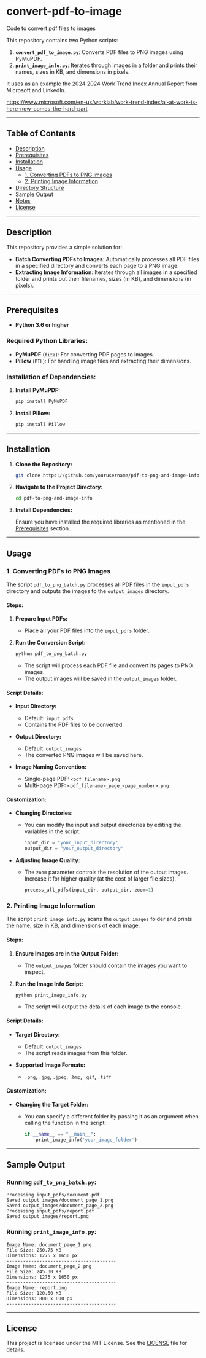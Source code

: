 # convert-pdf-to-image
Code to convert pdf files to images
   
This repository contains two Python scripts:  
   
1. **`convert_pdf_to_image.py`**: Converts PDF files to PNG images using PyMuPDF.  
2. **`print_image_info.py`**: Iterates through images in a folder and prints their names, sizes in KB, and dimensions in pixels.  

It uses as an example the 2024 2024 Work Trend Index Annual Report from Microsoft and LinkedIn. 

https://www.microsoft.com/en-us/worklab/work-trend-index/ai-at-work-is-here-now-comes-the-hard-part
   
---  
   
## Table of Contents  
   
- [Description](#description)  
- [Prerequisites](#prerequisites)  
- [Installation](#installation)  
- [Usage](#usage)  
  - [1. Converting PDFs to PNG Images](#1-converting-pdfs-to-png-images)  
  - [2. Printing Image Information](#2-printing-image-information)  
- [Directory Structure](#directory-structure)  
- [Sample Output](#sample-output)  
- [Notes](#notes)  
- [License](#license)  
   
---  
   
## Description  
   
This repository provides a simple solution for:  
   
- **Batch Converting PDFs to Images**: Automatically processes all PDF files in a specified directory and converts each page to a PNG image.  
- **Extracting Image Information**: Iterates through all images in a specified folder and prints out their filenames, sizes (in KB), and dimensions (in pixels).  
   
---  
   
## Prerequisites  
   
- **Python 3.6 or higher**  
   
### Required Python Libraries:  
   
- **PyMuPDF** (`fitz`): For converting PDF pages to images.  
- **Pillow** (`PIL`): For handling image files and extracting their dimensions.  
   
### Installation of Dependencies:  
   
1. **Install PyMuPDF:**  
  
   ```bash  
   pip install PyMuPDF  
   ```  
   
2. **Install Pillow:**  
  
   ```bash  
   pip install Pillow  
   ```  
   
---  
   
## Installation  
   
1. **Clone the Repository:**  
  
   ```bash  
   git clone https://github.com/yourusername/pdf-to-png-and-image-info.git  
   ```  
   
2. **Navigate to the Project Directory:**  
  
   ```bash  
   cd pdf-to-png-and-image-info  
   ```  
   
3. **Install Dependencies:**  
  
   Ensure you have installed the required libraries as mentioned in the [Prerequisites](#prerequisites) section.  
   
---  
   
## Usage  
   
### 1. Converting PDFs to PNG Images  
   
The script `pdf_to_png_batch.py` processes all PDF files in the `input_pdfs` directory and outputs the images to the `output_images` directory.  
   
#### Steps:  
   
1. **Prepare Input PDFs:**  
  
   - Place all your PDF files into the `input_pdfs` folder.  
   
2. **Run the Conversion Script:**  
  
   ```bash  
   python pdf_to_png_batch.py  
   ```  
  
   - The script will process each PDF file and convert its pages to PNG images.  
   - The output images will be saved in the `output_images` folder.  
   
#### Script Details:  
   
- **Input Directory:**  
  
  - Default: `input_pdfs`  
  - Contains the PDF files to be converted.  
   
- **Output Directory:**  
  
  - Default: `output_images`  
  - The converted PNG images will be saved here.  
   
- **Image Naming Convention:**  
  
  - Single-page PDF: `<pdf_filename>.png`  
  - Multi-page PDF: `<pdf_filename>_page_<page_number>.png`  
   
#### Customization:  
   
- **Changing Directories:**  
  
  - You can modify the input and output directories by editing the variables in the script:  
  
    ```python  
    input_dir = "your_input_directory"  
    output_dir = "your_output_directory"  
    ```  
   
- **Adjusting Image Quality:**  
  
  - The `zoom` parameter controls the resolution of the output images. Increase it for higher quality (at the cost of larger file sizes).  
  
    ```python  
    process_all_pdfs(input_dir, output_dir, zoom=1)  
    ```  
   
### 2. Printing Image Information  
   
The script `print_image_info.py` scans the `output_images` folder and prints the name, size in KB, and dimensions of each image.  
   
#### Steps:  
   
1. **Ensure Images are in the Output Folder:**  
  
   - The `output_images` folder should contain the images you want to inspect.  
   
2. **Run the Image Info Script:**  
  
   ```bash  
   python print_image_info.py  
   ```  
  
   - The script will output the details of each image to the console.  
   
#### Script Details:  
   
- **Target Directory:**  
  
  - Default: `output_images`  
  - The script reads images from this folder.  
   
- **Supported Image Formats:**  
  
  - `.png`, `.jpg`, `.jpeg`, `.bmp`, `.gif`, `.tiff`  
   
#### Customization:  
   
- **Changing the Target Folder:**  
  
  - You can specify a different folder by passing it as an argument when calling the function in the script:  
  
    ```python  
    if __name__ == "__main__":  
        print_image_info('your_image_folder')  
    ```  
   
---  
   
## Sample Output  
   
### Running `pdf_to_png_batch.py`:  
   
```  
Processing input_pdfs/document.pdf  
Saved output_images/document_page_1.png  
Saved output_images/document_page_2.png  
Processing input_pdfs/report.pdf  
Saved output_images/report.png  
```  
   
### Running `print_image_info.py`:  
   
```  
Image Name: document_page_1.png  
File Size: 250.75 KB  
Dimensions: 1275 x 1650 px  
----------------------------------------  
Image Name: document_page_2.png  
File Size: 245.30 KB  
Dimensions: 1275 x 1650 px  
----------------------------------------  
Image Name: report.png  
File Size: 120.50 KB  
Dimensions: 800 x 600 px  
----------------------------------------  
```  
   
---  
   
## License  
   
This project is licensed under the MIT License. See the [LICENSE](LICENSE) file for details.  
   